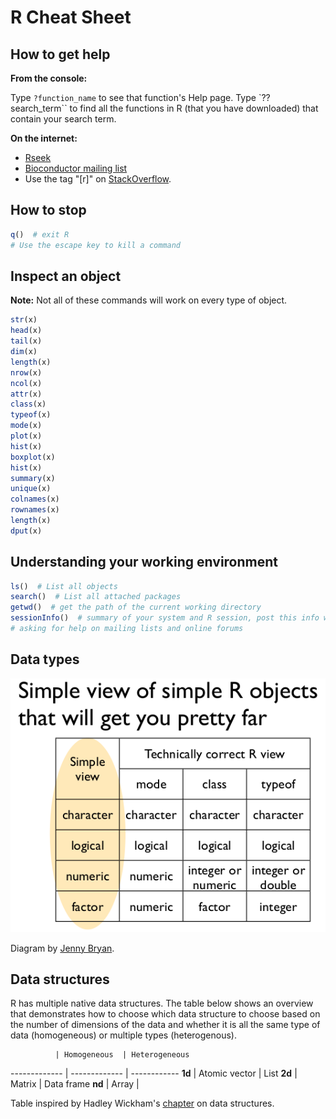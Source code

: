 R Cheat Sheet
========================================================

## How to get help

**From the console:**

Type `?function_name` to see that function's Help page. Type `??search_term`` to
find all the functions in R (that you have downloaded) that contain your 
search term.

**On the internet:**

+ [Rseek](http://rseek.org/)
+ [Bioconductor mailing list](http://grokbase.com/g/r/bioconductor)
+ Use the tag "[r]" on [StackOverflow](http://stackoverflow.com/).

## How to stop


```r
q()  # exit R
# Use the escape key to kill a command
```


## Inspect an object

**Note:** Not all of these commands will work on every type of object.


```r
str(x)
head(x)
tail(x)
dim(x)
length(x)
nrow(x)
ncol(x)
attr(x)
class(x)
typeof(x)
mode(x)
plot(x)
hist(x)
boxplot(x)
hist(x)
summary(x)
unique(x)
colnames(x)
rownames(x)
length(x)
dput(x)
```


## Understanding your working environment


```r
ls()  # List all objects
search()  # List all attached packages
getwd()  # get the path of the current working directory
sessionInfo()  # summary of your system and R session, post this info when
# asking for help on mailing lists and online forums
```


## Data types

![](figs/simple_mode_diagram.png)

Diagram by [Jenny Bryan](http://www.stat.ubc.ca/~jenny/).

## Data structures

R has multiple native data structures. The table below shows an overview that
demonstrates how to choose which data structure to choose based on the number
of dimensions of the data and whether it is all the same type of data 
(homogeneous) or multiple types (heterogenous).

              | Homogeneous  | Heterogeneous
------------- | ------------- | ------------
**1d**  | Atomic vector | List
**2d**  | Matrix | Data frame
**nd**  | Array |

Table inspired by Hadley Wickham's 
[chapter](http://adv-r.had.co.nz/Data-structures.html) on data structures.

